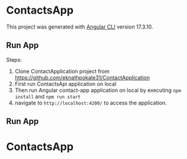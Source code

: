 # ContactsApp
This project was generated with [Angular CLI](https://github.com/angular/angular-cli) version 17.3.10.
## Run App
Steps:
   1. Clone ContactApplication project from https://github.com/eknathpokale31/ContactApplication
   2. First run ContactsApi application on local
   3. Then run Angular contact-app application on local by executing `npm install` and `npm run start`
   4. navigate to `http://localhost:4200/` to access the application.
## Run App
# ContactsApp
